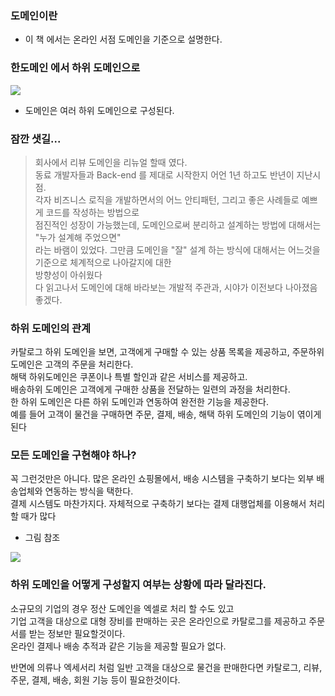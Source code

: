 ### 도메인이란

- 이 책 에서는 온라인 서점 도메인을 기준으로 설명한다.

### 한도메인 에서 하위 도메인으로

![](images/1eb1f87c.png)
- 도메인은 여러 하위 도메인으로 구성된다.

### 잠깐 샛길...
> 회사에서 리뷰 도메인을 리뉴얼 할때 였다. <br/>
> 동료 개발자들과 Back-end 를 제대로 시작한지 어언 1년 하고도 반년이 지난시점. <br/>
> 각자 비즈니스 로직을 개발하면서의 어느 안티패턴, 그리고 좋은 사례들로 예쁘게 코드를 작성하는 방법으로 <br/>
> 점진적인 성장이 가능했는데, 도메인으로써 분리하고 설계하는 방법에 대해서는 "누가 설계해 주었으면" <br/>
> 라는 바램이 있었다. 그만큼 도메인을 "잘" 설계 하는 방식에 대해서는 어느것을 기준으로 체계적으로 나아갈지에 대한  <br/>
> 방향성이 아쉬웠다 <br/>
> 다 읽고나서 도메인에 대해 바라보는 개발적 주관과, 시야가 이전보다 나아졌음 좋겠다.

### 하위 도메인의 관계
카탈로그 하위 도메인을 보면, 고객에게 구매할 수 있는 상품 목록을 제공하고, 주문하위 도메인은 고객의 주문을 처리한다. <br/>
해택 하위도메인은 쿠폰이나 특별 할인과 같은 서비스를 제공하고. <br/>
배송하위 도메인은 고객에게 구매한 상품을 전달하는 일련의 과정을 처리한다. <br/>
한 하위 도메인은 다른 하위 도메인과 연동하여 완전한 기능을 제공한다. <br/>
예를 들어 고객이 물건을 구매하면 주문, 결제, 배송, 해택 하위 도메인의 기능이 엮이게 된다 <br/>

### 모든 도메인을 구현해야 하나?
꼭 그런것만은 아니다.
많은 온라인 쇼핑몰에서, 배송 시스템을 구축하기 보다는 외부 배송업체와 연동하는 방식을 택한다. <br/>
결제 시스템도 마찬가지다. 자체적으로 구축하기 보다는 결제 대행업체를 이용해서 처리할 때가 많다 <br/>
- 그림 참조

![](images/ce8eec2c.png)

### 하위 도메인을 어떻게 구성할지 여부는 상황에 따라 달라진다.
소규모의 기업의 경우 정산 도메인을 엑셀로 처리 할 수도 있고 <br/>
기업 고객을 대상으로 대형 장비를 판매하는 곳은 온라인으로 카탈로그를 제공하고 주문서를 받는 정보만 필요할것이다. <br/>
온라인 결제나 배송 추적과 같은 기능을 제공할 필요가 없다. <br/>

반면에 의류나 엑세서리 처럼 일반 고객을 대상으로 물건을 판매한다면 카탈로그, 리뷰, 주문, 결제, 배송, 회원 기능 등이 필요한것이다. <br/>
